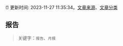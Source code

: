 :alarm_clock: 更新时间: 2023-11-27 11:35:34。[文章来源](/README.md)、[文章分类](/TAGS.md)

## 报告


> 关键字：`报告`、`月报`



